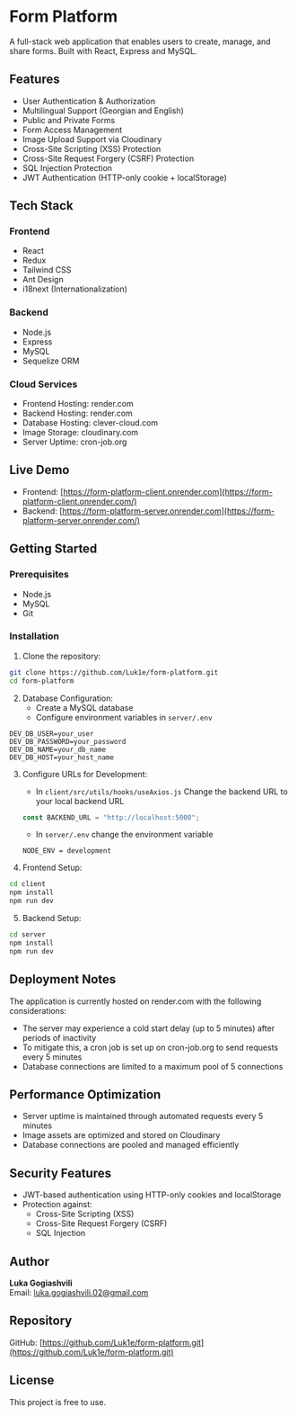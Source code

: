 # Form Platform

A full-stack web application that enables users to create, manage, and share forms. Built with React, Express and MySQL.

## Features

- User Authentication & Authorization
- Multilingual Support (Georgian and English)
- Public and Private Forms
- Form Access Management
- Image Upload Support via Cloudinary
- Cross-Site Scripting (XSS) Protection
- Cross-Site Request Forgery (CSRF) Protection
- SQL Injection Protection
- JWT Authentication (HTTP-only cookie + localStorage)

## Tech Stack

### Frontend

- React
- Redux
- Tailwind CSS
- Ant Design
- i18next (Internationalization)

### Backend

- Node.js
- Express
- MySQL
- Sequelize ORM

### Cloud Services

- Frontend Hosting: render.com
- Backend Hosting: render.com
- Database Hosting: clever-cloud.com
- Image Storage: cloudinary.com
- Server Uptime: cron-job.org

## Live Demo

- Frontend: [https://form-platform-client.onrender.com](https://form-platform-client.onrender.com/)
- Backend: [https://form-platform-server.onrender.com](https://form-platform-server.onrender.com/)

## Getting Started

### Prerequisites

- Node.js
- MySQL
- Git

### Installation

1. Clone the repository:

```bash
git clone https://github.com/Luk1e/form-platform.git
cd form-platform
```

2. Database Configuration:
   - Create a MySQL database
   - Configure environment variables in `server/.env`

```env
DEV_DB_USER=your_user
DEV_DB_PASSWORD=your_password
DEV_DB_NAME=your_db_name
DEV_DB_HOST=your_host_name
```

3. Configure URLs for Development:

   - In `client/src/utils/hooks/useAxios.js` Change the backend URL to your local backend URL

   ```javascript
   const BACKEND_URL = "http://localhost:5000";
   ```

   - In `server/.env` change the environment variable

   ```env
   NODE_ENV = development
   ```

4. Frontend Setup:

```bash
cd client
npm install
npm run dev
```

5. Backend Setup:

```bash
cd server
npm install
npm run dev
```

## Deployment Notes

The application is currently hosted on render.com with the following considerations:

- The server may experience a cold start delay (up to 5 minutes) after periods of inactivity
- To mitigate this, a cron job is set up on cron-job.org to send requests every 5 minutes
- Database connections are limited to a maximum pool of 5 connections

## Performance Optimization

- Server uptime is maintained through automated requests every 5 minutes
- Image assets are optimized and stored on Cloudinary
- Database connections are pooled and managed efficiently

## Security Features

- JWT-based authentication using HTTP-only cookies and localStorage
- Protection against:
  - Cross-Site Scripting (XSS)
  - Cross-Site Request Forgery (CSRF)
  - SQL Injection

## Author

**Luka Gogiashvili**  
Email: luka.gogiashvili.02@gmail.com

## Repository

GitHub: [https://github.com/Luk1e/form-platform.git](https://github.com/Luk1e/form-platform.git)

## License

This project is free to use.
